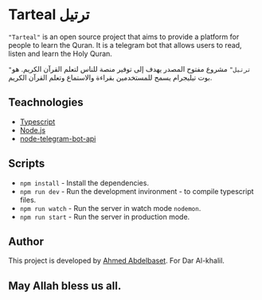 # Tarteal ترتيل

`"Tarteal"` is an open source project that aims to provide a platform for people to learn the Quran. It is a telegram bot that allows users to read, listen and learn the Holy Quran.

`"ترتيل"` مشروع مفتوح المصدر يهدف إلى توفير منصة للناس لتعلم القرآن الكريم. هو بوت تيليجرام يسمح للمستخدمين بقراءة والاستماع وتعلم القرآن الكريم.

## Teachnologies

- [Typescript](https://www.typescriptlang.org/)
- [Node.js](https://nodejs.org/en/)
- [node-telegram-bot-api](https://github.com/yagop/node-telegram-bot-api)

## Scripts

- `npm install` - Install the dependencies.
- `npm run dev` - Run the development invironment - to compile typescript files.
- `npm run watch` - Run the server in watch mode `nodemon`.
- `npm run start` - Run the server in production mode.

## Author

This project is developed by [Ahmed Abdelbaset](https://github.com/A7med3bdulBaset).
For Dar Al-khalil.

## May Allah bless us all.
